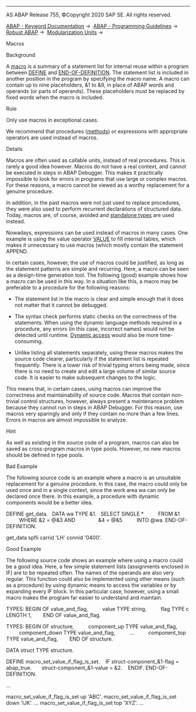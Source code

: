   

* * *

AS ABAP Release 755, ©Copyright 2020 SAP SE. All rights reserved.

[ABAP - Keyword Documentation](javascript:call_link\('abenabap.htm'\)) →  [ABAP - Programming Guidelines](javascript:call_link\('abenabap_pgl.htm'\)) →  [Robust ABAP](javascript:call_link\('abenrobust_abap_guidl.htm'\)) →  [Modularization Units](javascript:call_link\('abenmodularization_unit_guidl.htm'\)) → 

Macros

Background

A [macro](javascript:call_link\('abenabap_macros.htm'\)) is a summary of a statement list for internal reuse within a program between [DEFINE](javascript:call_link\('abapdefine.htm'\)) and [END-OF-DEFINITION](javascript:call_link\('abapend-of-definition.htm'\)). The statement list is included in another position in the program by specifying the macro name. A macro can contain up to nine placeholders, &1 to &9, in place of ABAP words and operands (or parts of operands). These placeholders must be replaced by fixed words when the macro is included.

Rule

Only use macros in exceptional cases.

We recommend that procedures ([methods](javascript:call_link\('abenfunct_module_subroutine_guidl.htm'\) "Guideline")) or expressions with appropriate operators are used instead of macros.

Details

Macros are often used as callable units, instead of real procedures. This is rarely a good idea however. Macros do not have a real context, and cannot be executed in steps in ABAP Debugger. This makes it practically impossible to look for errors in programs that use large or complex macros. For these reasons, a macro cannot be viewed as a worthy replacement for a genuine procedure.

In addition, in the past macros were not just used to replace procedures, they were also used to perform recurrent declarations of structured data. Today, macros are, of course, avoided and [standalone types](javascript:call_link\('abenbound_independent_dtype_guidl.htm'\) "Guideline") are used instead.

Nowadays, expressions can be used instead of macros in many cases. One example is using the value operator [VALUE](javascript:call_link\('abenconstructor_expression_value.htm'\)) to fill internal tables, which makes it unnecessary to use macros (which mostly contain the statement APPEND.

In certain cases, however, the use of macros could be justified, as long as the statement patterns are simple and recurring. Here, a macro can be seen as a design-time generation tool. The following (good) example shows how a macro can be used in this way. In a situation like this, a macro may be preferable to a procedure for the following reasons:

-   The statement list in the macro is clear and simple enough that it does not matter that it cannot be debugged.

-   The syntax check performs static checks on the correctness of the statements. When using the dynamic language methods required in a procedure, any errors (in this case, incorrect names) would not be detected until runtime. [Dynamic access](javascript:call_link\('abendynamic_prog_technique_guidl.htm'\) "Guideline") would also be more time-consuming.

-   Unlike listing all statements separately, using these macros makes the source code clearer, particularly if the statement list is repeated frequently. There is a lower risk of trivial typing errors being made, since there is no need to create and edit a large volume of similar source code. It is easier to make subsequent changes to the logic.

This means that, in certain cases, using macros can improve the correctness and maintainability of source code. Macros that contain non-trivial control structures, however, always present a maintenance problem because they cannot run in steps in ABAP Debugger. For this reason, use macros very sparingly and only if they contain no more than a few lines. Errors in macros are almost impossible to analyze.

Hint

As well as existing in the source code of a program, macros can also be saved as cross-program macros in type pools. However, no new macros should be defined in type pools.

Bad Example

The following source code is an example where a macro is an unsuitable replacement for a genuine procedure. In this case, the macro could only be used once and in a single context, since the work area wa can only be declared once there. In this example, a procedure with dynamic components would be a better idea.

DEFINE get\_data.
  DATA wa TYPE &1.
  SELECT SINGLE \*
         FROM &1
         WHERE &2 = @&3 AND
               &4 = @&5
         INTO @wa.
END-OF-DEFINITION.

get\_data spfli carrid 'LH' connid '0400'.

Good Example

The following source code shows an example where using a macro could be a good idea. Here, a few simple statement lists (assignments enclosed in IF) are to be repeated often. The names of the operands are also very regular. This function could also be implemented using other means (such as a procedure) by using dynamic means to access the variables or by expanding every IF block. In this particular case, however, using a small macro makes the program far easier to understand and maintain.

TYPES: BEGIN OF value\_and\_flag,
         value TYPE string,
         flag TYPE c LENGTH 1,
       END OF value\_and\_flag.

TYPES: BEGIN OF structure,
         component\_up TYPE value\_and\_flag,
         component\_down TYPE value\_and\_flag,
         ...
         component\_top TYPE value\_and\_flag,
       END OF structure.

DATA struct TYPE structure.

DEFINE macro\_set\_value\_if\_flag\_is\_set.
   IF struct-component\_&1-flag = abap\_true.
      struct-component\_&1-value = &2.
   ENDIF.
END-OF-DEFINITION.

...

macro\_set\_value\_if\_flag\_is\_set up 'ABC'.
macro\_set\_value\_if\_flag\_is\_set down 'IJK'.
...
macro\_set\_value\_if\_flag\_is\_set top 'XYZ'.
...